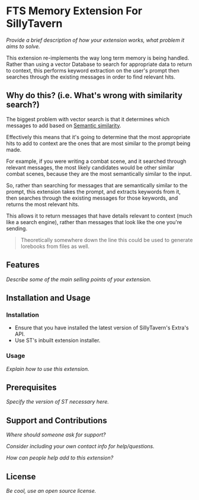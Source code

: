 # FTS Memory Extension For SillyTavern

*Provide a brief description of how your extension works, what problem it aims to solve.*

This extension re-implements the way long term memory is being handled. Rather than using a vector Database to search for appropriate data to return to context, this performs keyword extraction on the user's prompt then searches through the existing messages in order to find relevant hits.

## Why do this?  (i.e. What's wrong with similarity search?)

The biggest problem with vector search is that it determines which messages to add based on [Semantic similarity](https://www.sbert.net/examples/applications/semantic-search/README.html]).

Effectively this means that it's going to determine that the most appropriate hits to add to context are the ones that are most similar to the prompt being made. 

For example, if you were writing a combat scene, and it searched through relevant messages, the most likely candidates would be other similar combat scenes, because they are the most semantically similar to the input.

So, rather than searching for messages that are semantically similar to the prompt, this extension takes the prompt, and extracts keywords from it, then searches through the existing messages for those keywords, and returns the most relevant hits.

This allows it to return messages that have details relevant to context (much like a search engine), rather than messages that look like the one you're sending.

> Theoretically somewhere down the line this could be used to generate lorebooks from files as well.

## Features

*Describe some of the main selling points of your extension.*

## Installation and Usage

### Installation
- Ensure that you have installed the latest version of SillyTavern's Extra's API.
- Use ST's inbuilt extension installer. 

### Usage

*Explain how to use this extension.*

## Prerequisites

*Specify the version of ST necessary here.*

## Support and Contributions

*Where should someone ask for support?*

*Consider including your own contact info for help/questions.*

*How can people help add to this extension?*

## License

*Be cool, use an open source license.*
